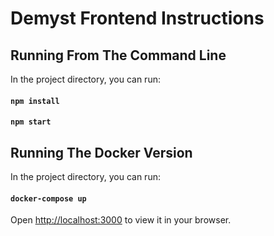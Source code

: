 # Demyst Frontend Instructions

## Running From The Command Line

In the project directory, you can run:

#### `npm install`
#### `npm start`

## Running The Docker Version

In the project directory, you can run:

#### `docker-compose up`

Open [http://localhost:3000](http://localhost:3000) to view it in your browser.
